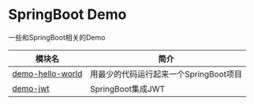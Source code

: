 # SpringBoot Demo

一些和SpringBoot相关的Demo

| 模块名 | 简介|
| - | - |
|[demo-hello-world](demo-hello-world/README.md)| 用最少的代码运行起来一个SpringBoot项目 |
|[demo-jwt](demo-jwt/README.md)| SpringBoot集成JWT |

